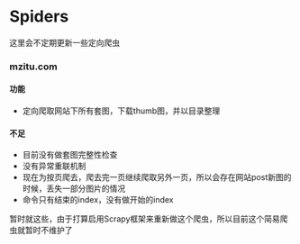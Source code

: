 # Spiders

这里会不定期更新一些定向爬虫

### mzitu.com

#### 功能

* 定向爬取网站下所有套图，下载thumb图，并以目录整理

#### 不足

* 目前没有做套图完整性检查
* 没有异常重联机制
* 现在为按页爬去，爬去完一页继续爬取另外一页，所以会存在网站post新图的时候，丢失一部分图片的情况
* 命令只有结束的index，没有做开始的index

暂时就这些，由于打算启用Scrapy框架来重新做这个爬虫，所以目前这个简易爬虫就暂时不维护了